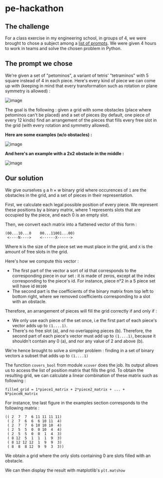 # pe-hackathon

## The challenge

For a class exercise in my engineering school, in groups of 4, we were brought to chose a subject among a [list of prompts](https://github.com/ue12-p24/hackathon-PE/blob/main/sujets.md).
We were given 4 hours to work in teams and solve the chosen problem in Python.

## The prompt we chose
We're given a set of "petominos", a variant of tetris' "tetraminos" with 5 square instead of 4 in each piece. Here's every kind of piece we can come up with (keeping in mind that every transformation such as rotation or plane symmetry is allowed) :

![image](https://github.com/user-attachments/assets/177bad00-13e7-4a79-a63b-2acb112f2fd0)

The goal is the following : given a grid with some obstacles (place where petominos can't be placed) and a set of pieces (by default, one piece of every 12 kinds) find an arrangement of the pieces that fills every free slot in the grid (with every rotation and symmetry allowed).

**Here are some examples (w/o obstacles) :**

![image](https://github.com/user-attachments/assets/860a6929-dd26-4081-9f2c-cc339f29a9e5)

**And here's an example with a 2x2 obstacle in the middle :**

![image](https://github.com/user-attachments/assets/563bbb6c-106a-45f4-832c-e989debb58e8)

## Our solution

We give ourselves `g` a $h \times w$ binary grid where occurences of `1` are the obstacles in the grid, and a set of pieces in their representation.

First, we calculate each legal possible position of every piece. We represent these positions by a binary matrix, where 1 represents slots that are occupied by the piece, and each 0 is an empty slot.

Then, we convert each matrix into a flattened vector of this form :
```
(00...10...0    00...11001...00)
 <----N---->    <------X------>
```
Where `N` is the size of the piece set we must place in the grid, and `X` is the amount of free slots in the grid.

Here's how we compute this vector :
* The first part of the vector a sort of id that corresponds to the corresponding piece in our set : it is made of zeros, except at the index corresponding to the piece's id. For instance, piece n°2 in a 5 piece set will have id `00100`
* The second part is the coefficients of the binary matrix from top left to bottom right, where we removed coefficients corresponding to a slot with an obstacle.

Therefore, an arrangement of pieces will fill the grid correctly if and only if :
* We only use each piece of the set once, i.e the first part of each piece's vector adds up to `(1....1)`.
* There's no free slot (a), and no overlapping pieces (b). Therefore, the second part of each piece's vector must add up to `(1....1)`, because it shouldn't contain any 0 (a), and nor any value of 2 and above (b).

We're hence brought to solve a simpler problem : finding in a set of binary vectors a subset that adds up to `(1....1)`

The function `covers_bool` from module `xcover` does the job. Its output allows us to access the list of position matrix that fills the grid.
To obtain the resulting grid, we can calculate a linear combination of these matrix such as following :

```
filled_grid = 1*piece1_matrix + 2*piece2_matrix + ... + N*pieceN_matrix
```

For instance, tne last figure in the examples section corresponds to the following matrix :

```
(( 2  7  7  6 11 11 11 11)
 ( 2  7  6  6  6 10 11  4)
 ( 2  7  7  6 10 10 10  4)
 ( 2  5  5  0  0 10  4  4)
 ( 2  5  5  0  0  1  4  3)
 ( 8 12  5  1  1  1  9  3)
 ( 8 12 12 12  1  9  9  3)
 ( 8  8  8 12  9  9  3  3))
```

We obtain a grid where the only slots containing 0 are slots filled with an obstacle.

We can then display the result with matplotlib's `plt.matshow`
